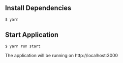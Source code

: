 
## Install Dependencies

```sh
$ yarn
```

## Start Application

 ```sh
 $ yarn run start
 ```
 
 The application will be running on http://localhost:3000
